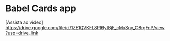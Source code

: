 # Babel Cards app
[Assista ao vídeo]
https://drive.google.com/file/d/1ZE1QVKFL8PI6ytBjF_cMxSqy_O8rgFnP/view?usp=drive_link
